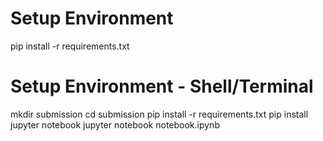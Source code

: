 # Setup Environment
pip install -r requirements.txt

# Setup Environment - Shell/Terminal
mkdir submission
cd submission
pip install -r requirements.txt
pip install jupyter notebook
jupyter notebook notebook.ipynb
